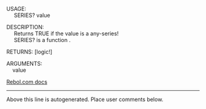 USAGE:  
&nbsp;&nbsp;&nbsp;&nbsp;&nbsp;SERIES?&nbsp;value&nbsp;  
  
DESCRIPTION:  
&nbsp;&nbsp;&nbsp;&nbsp;&nbsp;Returns&nbsp;TRUE&nbsp;if&nbsp;the&nbsp;value&nbsp;is&nbsp;a&nbsp;any-series!  
&nbsp;&nbsp;&nbsp;&nbsp;&nbsp;SERIES?&nbsp;is&nbsp;a&nbsp;function&nbsp;.  
  
RETURNS:&nbsp;[logic!]  
  
ARGUMENTS:  
&nbsp;&nbsp;&nbsp;&nbsp;value  

[Rebol.com docs](http://www.rebol.com/r3/docs/functions/series-q.html)
___
Above this line is autogenerated. Place user comments below.